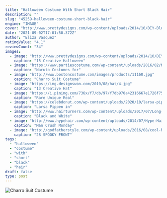 ```yaml
---
title: "Halloween Costume With Short Black Hair"
description: ""
slug: "45259-halloween-costume-short-black-hair"
engine: "IMAGE"
cover: "http://www.prettydesigns.com/wp-content/uploads/2014/10/DIY-Blue-Colored-Halloween-Hairstyle.jpg"
date: "2021-09-02T17:01:50.372Z"
author: "Eliza Vasquez"
ratingValue: "4.1"
reviewCount: "34"
images:
  - image: "http://www.prettydesigns.com/wp-content/uploads/2014/10/DIY-Blue-Colored-Halloween-Hairstyle.jpg"
    caption: "15 Creative Halloween"
  - image: "https://www.partiescostume.com/wp-content/uploads/2016/02/Naruto-Character-Costumes.jpg"
    caption: "Naruto Costumes for"
  - image: "http://www.bostoncostume.com/images/products/11160.jpg"
    caption: "Charro Suit Costume"
  - image: "https://img.designswan.com/2010/08/hat/4.jpg"
    caption: "13 Creative Hat"
  - image: "https://i.pinimg.com/736x/f7/db/97/f7db970a42316667e1726f75e3947f44.jpg"
    caption: "Rare Unique Real"
  - image: "https://celebdonut.com/wp-content/uploads/2020/10/larsa-pippen-in-a-tiger-print-halloween-costume-arrives-to-a-private-halloween-party-in-beverly-hills-6.jpg"
    caption: "Larsa Pippen in"
  - image: "http://www.hairturners.com/wp-content/uploads/2017/07/Long-Black-and-White-Wig.jpg"
    caption: "Black and White"
  - image: "http://www.hypehair.com/wp-content/uploads/2014/07/Hype-Hair-Dennis-Rodman.jpg?x37582"
    caption: "Man Crush Monday"
  - image: "http://godfatherstyle.com/wp-content/uploads/2016/08/cool-halloween-front-door-decor-ideas-7.jpg"
    caption: "28 SPOOKY FRONT"
tags:
  - "halloween"
  - "costume"
  - "with"
  - "short"
  - "black"
  - "hair"
draft: false
type: post
---
```



![Charro Suit Costume](http://www.bostoncostume.com/images/products/11160.jpg "Charro Suit Costume")


<!--inArticleAds-->

<!--galleryOne-->


<!--inArticleAds-->

<!--galleryTwo-->


<!--galleryThree-->

